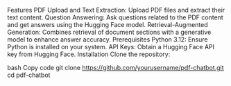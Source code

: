 Features
PDF Upload and Text Extraction: Upload PDF files and extract their text content.
Question Answering: Ask questions related to the PDF content and get answers using the Hugging Face model.
Retrieval-Augmented Generation: Combines retrieval of document sections with a generative model to enhance answer accuracy.
Prerequisites
Python 3.12: Ensure Python is installed on your system.
API Keys: Obtain a Hugging Face API key from Hugging Face.
Installation
Clone the repository:

bash
Copy code
git clone https://github.com/yourusername/pdf-chatbot.git
cd pdf-chatbot
